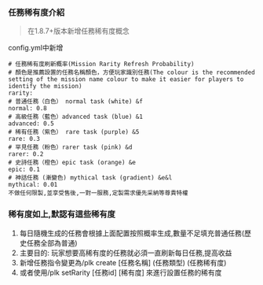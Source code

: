 ### 任務稀有度介紹

> 在1.8.7+版本新增任務稀有度概念

config.yml中新增
```
# 任務稀有度刷新概率(Mission Rarity Refresh Probability)
# 顏色是推薦設置的任務名稱顏色，方便玩家識別任務(The colour is the recommended setting of the mission name colour to make it easier for players to identify the mission)
rarity:
# 普通任務（白色） normal task (white) &f
normal: 0.8
# 高級任務（藍色）advanced task (blue) &1
advanced: 0.5
# 稀有任務（紫色） rare task (purple) &5
rare: 0.3
# 罕見任務（粉色）rarer task (pink) &d
rarer: 0.2
# 史詩任務（橙色）epic task (orange) &e
epic: 0.1
# 神話任務 (漸變色) mythical task (gradient) &e&l
mythical: 0.01
不做任何限製,並享受售後,一對一服務,定製需求優先采納等尊貴特權
```

### 稀有度如上,默認有這些稀有度
1. 每日隨機生成的任務會根據上面配置按照概率生成,數量不足填充普通任務(歷史任務全部為普通)
2. 主要目的: 玩家想要高稀有度的任務就必須一直刷新每日任務,提高收益
3. 新增任務指令變更為/plk create [任務名稱] (任務類型) (任務稀有度)
4. 或者使用/plk setRarity [任務id] [稀有度] 來進行設置任務的稀有度